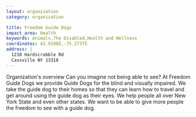 ```yaml
---
layout: organization
category: organization

title: Freedom Guide Dogs
impact_area: Health
keywords: Animals,The Disabled,Health and Wellness
coordinates: 42.91905,-75.27375
address: |
  1210 Hardscrabble Rd
  Cassville NY 13318
---
```

Organization's overview
Can you imagine not being able to see? At Freedom Guide Dogs we provide Guide Dogs for the blind and visually impaired. We take the guide dog to their homes so that they can learn how to travel and get around using the guide dog as their eyes. We help people all over New York State and even other states. We want to be able to give more people the freedom to see with a guide dog.